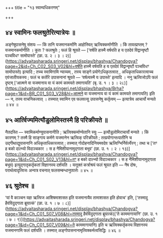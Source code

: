 +++
title = "१३ स्वाम्यधिकरणम्"

+++

## ४४ स्वामिनः फलश्रुतेरित्यात्रेयः ॥

अङ्गेषूपासनेषु संशयः — किं तानि यजमानकर्माणि आहोस्वित् ऋत्विक्कर्माणीति । किं तावत्प्राप्तम् ? यजमानकर्माणीति । कुतः ? फलश्रुतेः ; फलं हि श्रूयते — [‘वर्षति हास्मै वर्षयति ह य एतदेवं विद्वान्वृष्टौ पञ्चविधꣳ सामोपास्ते’ (छा. उ. २ । ३ । २)](https://advaitasharada.sringeri.net/display/bhashya/Chandogya?page=2&id=Ch_C02_S03_V02&hl=वर्षति हास्मै वर्षयति ह य एतदेवं विद्वान्वृष्टौ पञ्चविधꣳ सामोपास्ते) इत्यादि ; तच्च स्वामिगामि न्याय्यम् , तस्य साङ्गे प्रयोगेऽधिकृतत्वात् , अधिकृताधिकारत्वाच्च एवंजातीयकस्य ; फलं च कर्तरि उपासनानां श्रूयते — ‘वर्षत्यस्मै य उपास्ते’ इत्यादि । ननु ऋत्विजोऽपि फलं दृष्टम् [‘आत्मने वा यजमानाय वा यं कामं कामयते तमागायति’ (बृ. उ. १ । ३ । २८)](https://advaitasharada.sringeri.net/display/bhashya/Brha?page=1&id=BR_C01_S03_V28&hl=आत्मने वा यजमानाय वा यं कामं कामयते तमागायति) इति — न, तस्य वाचनिकत्वात् । तस्मात् स्वामिन एव फलवत्सु उपासनेषु कर्तृत्वम् — इत्यात्रेय आचार्यो मन्यते ॥ ४४ ॥

## ४५ आर्त्विज्यमित्यौडुलोमिस्तस्मै हि परिक्रीयते ॥

नैतदस्ति — स्वामिकर्माण्युपासनानीति ; ऋत्विक्कर्माण्येतानि स्युः — इत्यौडुलोमिराचार्यो मन्यते । किं कारणम् ? तस्मै हि साङ्गाय कर्मणे यजमानेन ऋत्विक् परिक्रीयते ; तत्प्रयोगान्तःपातीनि च उद्गीथाद्युपासनानि अधिकृताधिकारत्वात् ; तस्मात् गोदोहनादिनियमवदेव ऋत्विग्भिर्निर्वर्त्येरन् ; तथा च [‘तꣳ ह बको दाल्भ्यो विदाञ्चकार । स ह नैमिशीयानामुद्गाता बभूव’ (छा. उ. १ । २ । १३)](https://advaitasharada.sringeri.net/display/bhashya/Chandogya?page=1&id=Ch_C01_S02_V13&hl=तꣳ ह बको दाल्भ्यो विदाञ्चकार । स ह नैमिशीयानामुद्गाता बभूव) इत्युद्गातृकर्तृकतां विज्ञानस्य दर्शयति । यत्तूक्तं कर्त्राश्रयं फलं श्रूयत इति — नैष दोषः, परार्थत्वादृत्विजः अन्यत्र वचनात् फलसम्बन्धानुपपत्तेः ॥ ४५ ॥

## ४६ श्रुतेश्च ॥

‘यां वै काञ्चन यज्ञ ऋत्विज आशिषमाशासत इति यजमानायैव तामाशासत इति होवाच’ इति, [‘तस्मादु हैवंविदुद्गाता ब्रूयात्कं’ (छा. उ. १ । ७ । ८)](https://advaitasharada.sringeri.net/display/bhashya/Chandogya?page=1&id=Ch_C01_S07_V08&hl=तस्मादु हैवंविदुद्गाता ब्रूयात्कं)[‘ते काममागायानि’ (छा. उ. १ । ७ । ९)](https://advaitasharada.sringeri.net/display/bhashya/Chandogya?page=1&id=Ch_C01_S07_V09&hl=ते काममागायानि) इति च ऋत्विक्कर्तृकस्य विज्ञानस्य यजमानगामि फलं दर्शयति । तस्मात् अङ्गोपासनानामृत्विक्कर्मत्वसिद्धिः ॥ ४६ ॥
